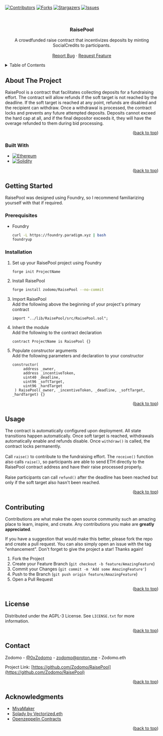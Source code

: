 <a name="readme-top"></a>
<!-- PROJECT SHIELDS -->
<!--
*** I'm using markdown "reference style" links for readability.
*** Reference links are enclosed in brackets [ ] instead of parentheses ( ).
*** See the bottom of this document for the declaration of the reference variables
*** for contributors-url, forks-url, etc. This is an optional, concise syntax you may use.
*** https://www.markdownguide.org/basic-syntax/#reference-style-links
-->
[![Contributors][contributors-shield]][contributors-url]
[![Forks][forks-shield]][forks-url]
[![Stargazers][stars-shield]][stars-url]
[![Issues][issues-shield]][issues-url]



<!-- PROJECT LOGO -->
<br />
<div align="center">
<h3 align="center">RaisePool</h3>

  <p align="center">
    A crowdfunded raise contract that incentivizes deposits by minting SocialCredits to participants.
    <br />
    <br />
    <a href="https://github.com/Zodomo/RaisePool/issues">Report Bug</a>
    ·
    <a href="https://github.com/Zodomo/RaisePool/issues">Request Feature</a>
  </p>
</div>



<!-- TABLE OF CONTENTS -->
<details>
  <summary>Table of Contents</summary>
  <ol>
    <li>
      <a href="#about-the-project">About The Project</a>
      <ul>
        <li><a href="#built-with">Built With</a></li>
      </ul>
    </li>
    <li>
      <a href="#getting-started">Getting Started</a>
      <ul>
        <li><a href="#prerequisites">Prerequisites</a></li>
        <li><a href="#installation">Installation</a></li>
      </ul>
    </li>
    <li><a href="#usage">Usage</a></li>
    <li><a href="#contributing">Contributing</a></li>
    <li><a href="#license">License</a></li>
    <li><a href="#contact">Contact</a></li>
    <li><a href="#acknowledgments">Acknowledgments</a></li>
  </ol>
</details>



<!-- ABOUT THE PROJECT -->
## About The Project

RaisePool is a contract that facilitates collecting deposits for a fundraising effort. The contract will allow refunds if the soft target is not reached by the deadline. If the soft target is reached at any point, refunds are disabled and the recipient can withdraw. Once a withdrawal is processed, the contract locks and prevents any future attempted deposits. Deposits cannot exceed the hard cap at all, and if the final depositor exceeds it, they will have the overage refunded to them during bid processing.

<p align="right">(<a href="#readme-top">back to top</a>)</p>



### Built With

* [![Ethereum][Ethereum.com]][Ethereum-url]
* [![Solidity][Solidity.sol]][Solidity-url]

<p align="right">(<a href="#readme-top">back to top</a>)</p>



<!-- GETTING STARTED -->
## Getting Started

RaisePool was designed using Foundry, so I recommend familiarizing yourself with that if required.

### Prerequisites

* Foundry
  ```sh
  curl -L https://foundry.paradigm.xyz | bash
  foundryup
  ```

### Installation

1. Set up your RaisePool project using Foundry
   ```sh
   forge init ProjectName
   ```
2. Install RaisePool
   ```sh
   forge install zodomo/RaisePool --no-commit
   ```
3. Import RaisePool<br />
   Add the following above the beginning of your project's primary contract
   ```solidity
   import "../lib/RaisePool/src/RaisePool.sol";
   ```
4. Inherit the module<br />
   Add the following to the contract declaration
   ```solidity
   contract ProjectName is RaisePool {}
   ```
5. Populate constructor arguments<br />
   Add the following parameters and declaration to your constructor
   ```solidity
   constructor(
        address _owner,
        address _incentiveToken,
        uint40 _deadline,
        uint96 _softTarget,
        uint96 _hardTarget
    ) RaisePool(_owner, _incentiveToken, _deadline, _softTarget, _hardTarget) {}
   ```

<p align="right">(<a href="#readme-top">back to top</a>)</p>



<!-- USAGE EXAMPLES -->
## Usage

The contract is automatically configured upon deployment. All state transitions happen automatically. Once soft target is reached, withdrawals automatically enable and refunds disable. Once `withdraw()` is called, the contract locks permanently.
<br />
<br />
Call `raise()` to contribute to the fundraising effort. The `receive()` function also calls `raise()`, so participants are able to send ETH directly to the RaisePool contract address and have their raise processed properly.
<br />
<br />
Raise participants can call `refund()` after the deadline has been reached but only if the soft target also hasn't been reached.


<p align="right">(<a href="#readme-top">back to top</a>)</p>



<!-- CONTRIBUTING -->
## Contributing

Contributions are what make the open source community such an amazing place to learn, inspire, and create. Any contributions you make are **greatly appreciated**.

If you have a suggestion that would make this better, please fork the repo and create a pull request. You can also simply open an issue with the tag "enhancement".
Don't forget to give the project a star! Thanks again!

1. Fork the Project
2. Create your Feature Branch (`git checkout -b feature/AmazingFeature`)
3. Commit your Changes (`git commit -m 'Add some AmazingFeature'`)
4. Push to the Branch (`git push origin feature/AmazingFeature`)
5. Open a Pull Request

<p align="right">(<a href="#readme-top">back to top</a>)</p>



<!-- LICENSE -->
## License

Distributed under the AGPL-3 License. See `LICENSE.txt` for more information.

<p align="right">(<a href="#readme-top">back to top</a>)</p>



<!-- CONTACT -->
## Contact

Zodomo - [@0xZodomo](https://twitter.com/0xZodomo) - zodomo@proton.me - Zodomo.eth

Project Link: [https://github.com/Zodomo/RaisePool](https://github.com/Zodomo/RaisePool)

<p align="right">(<a href="#readme-top">back to top</a>)</p>



<!-- ACKNOWLEDGMENTS -->
## Acknowledgments

* [MiyaMaker](https://miyamaker.com/)
* [Solady by Vectorized.eth](https://github.com/Vectorized/solady)
* [Openzeppelin Contracts](https://github.com/OpenZeppelin/openzeppelin-contracts)

<p align="right">(<a href="#readme-top">back to top</a>)</p>



<!-- MARKDOWN LINKS & IMAGES -->
<!-- https://www.markdownguide.org/basic-syntax/#reference-style-links -->
[contributors-shield]: https://img.shields.io/github/contributors/Zodomo/RaisePool.svg?style=for-the-badge
[contributors-url]: https://github.com/Zodomo/RaisePool/graphs/contributors
[forks-shield]: https://img.shields.io/github/forks/Zodomo/RaisePool.svg?style=for-the-badge
[forks-url]: https://github.com/Zodomo/RaisePool/network/members
[stars-shield]: https://img.shields.io/github/stars/Zodomo/RaisePool.svg?style=for-the-badge
[stars-url]: https://github.com/Zodomo/RaisePool/stargazers
[issues-shield]: https://img.shields.io/github/issues/Zodomo/RaisePool.svg?style=for-the-badge
[issues-url]: https://github.com/Zodomo/RaisePool/issues
[Ethereum.com]: https://img.shields.io/badge/Ethereum-3C3C3D?style=for-the-badge&logo=Ethereum&logoColor=white
[Ethereum-url]: https://ethereum.org/
[Solidity.sol]: https://img.shields.io/badge/Solidity-e6e6e6?style=for-the-badge&logo=solidity&logoColor=black
[Solidity-url]: https://soliditylang.org/